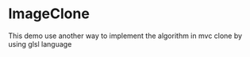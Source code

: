 # ImageClone
This demo use another way to implement the algorithm in mvc clone by using glsl language
